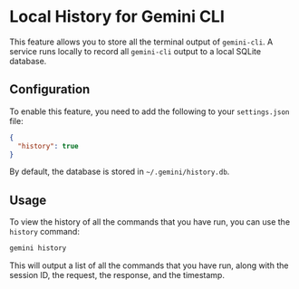 # Local History for Gemini CLI

This feature allows you to store all the terminal output of `gemini-cli`. A service runs locally to record all `gemini-cli` output to a local SQLite database.

## Configuration

To enable this feature, you need to add the following to your `settings.json` file:

```json
{
  "history": true
}
```

By default, the database is stored in `~/.gemini/history.db`.

## Usage

To view the history of all the commands that you have run, you can use the `history` command:

```bash
gemini history
```

This will output a list of all the commands that you have run, along with the session ID, the request, the response, and the timestamp.
